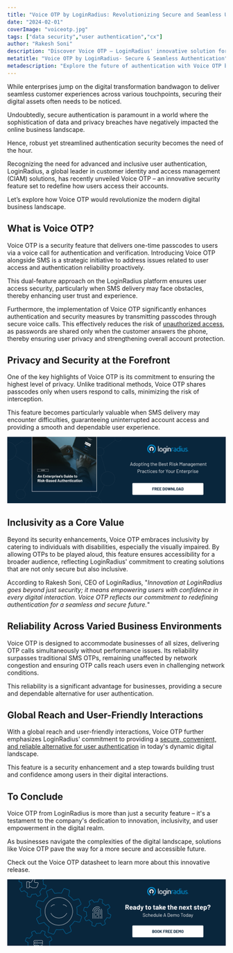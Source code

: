```yaml
---
title: "Voice OTP by LoginRadius: Revolutionizing Secure and Seamless User Authentication"
date: "2024-02-01"
coverImage: "voiceotp.jpg"
tags: ["data security","user authentication","cx"]
author: "Rakesh Soni"
description: "Discover Voice OTP – LoginRadius' innovative solution for secure and seamless user authentication. Explore how Voice OTP is reshaping the digital authentication landscape from strategic integration to inclusivity and global reach."
metatitle: "Voice OTP by LoginRadius- Secure & Seamless Authentication"
metadescription: "Explore the future of authentication with Voice OTP by LoginRadius. Enhance security, ensure reliability, & embrace inclusivity with this cutting-edge feature."
---
```

While enterprises jump on the digital transformation bandwagon to deliver seamless customer experiences across various touchpoints, securing their digital assets often needs to be noticed.

Undoubtedly, secure authentication is paramount in a world where the sophistication of data and privacy breaches have negatively impacted the online business landscape. 

Hence, robust yet streamlined authentication security becomes the need of the hour. 

Recognizing the need for advanced and inclusive user authentication, LoginRadius, a global leader in customer identity and access management (CIAM) solutions, has recently unveiled Voice OTP – an innovative security feature set to redefine how users access their accounts.

Let’s explore how Voice OTP would revolutionize the modern digital business landscape.

## What is Voice OTP? 

Voice OTP is a security feature that delivers one-time passcodes to users via a voice call for authentication and verification. Introducing Voice OTP alongside SMS is a strategic initiative to address issues related to user access and authentication reliability proactively. 

This dual-feature approach on the LoginRadius platform ensures user access security, particularly when SMS delivery may face obstacles, thereby enhancing user trust and experience. 

Furthermore, the implementation of Voice OTP significantly enhances authentication and security measures by transmitting passcodes through secure voice calls. This effectively reduces the risk of [unauthorized access](https://www.loginradius.com/blog/identity/authentication-vulnerabilities-security/), as passwords are shared only when the customer answers the phone, thereby ensuring user privacy and strengthening overall account protection.

## Privacy and Security at the Forefront

One of the key highlights of Voice OTP is its commitment to ensuring the highest level of privacy. Unlike traditional methods, Voice OTP shares passcodes only when users respond to calls, minimizing the risk of interception.

This feature becomes particularly valuable when SMS delivery may encounter difficulties, guaranteeing uninterrupted account access and providing a smooth and dependable user experience.

[![GD-to-RBA](GD-to-RBA.png)](https://www.loginradius.com/resource/an-enterprises-guide-to-risk-based-authentication/)

## Inclusivity as a Core Value

Beyond its security enhancements, Voice OTP embraces inclusivity by catering to individuals with disabilities, especially the visually impaired. By allowing OTPs to be played aloud, this feature ensures accessibility for a broader audience, reflecting LoginRadius' commitment to creating solutions that are not only secure but also inclusive.

According to Rakesh Soni, CEO of LoginRadius, "_Innovation at LoginRadius goes beyond just security; it means empowering users with confidence in every digital interaction. Voice OTP reflects our commitment to redefining authentication for a seamless and secure future._"

## Reliability Across Varied Business Environments

Voice OTP is designed to accommodate businesses of all sizes, delivering OTP calls simultaneously without performance issues. Its reliability surpasses traditional SMS OTPs, remaining unaffected by network congestion and ensuring OTP calls reach users even in challenging network conditions. 

This reliability is a significant advantage for businesses, providing a secure and dependable alternative for user authentication. 

## Global Reach and User-Friendly Interactions

With a global reach and user-friendly interactions, Voice OTP further emphasizes LoginRadius' commitment to providing a [secure, convenient, and reliable alternative for user authentication](https://www.loginradius.com/blog/identity/digital-privacy-best-practices/) in today's dynamic digital landscape. 

This feature is a security enhancement and a step towards building trust and confidence among users in their digital interactions.

## To Conclude

Voice OTP from LoginRadius is more than just a security feature – it's a testament to the company's dedication to innovation, inclusivity, and user empowerment in the digital realm. 

As businesses navigate the complexities of the digital landscape, solutions like Voice OTP pave the way for a more secure and accessible future.

Check out the Voice OTP datasheet to learn more about this innovative release.

[![book-a-free-demo-loginradius](../../assets/book-a-demo-loginradius.png)](https://www.loginradius.com/book-a-demo/)